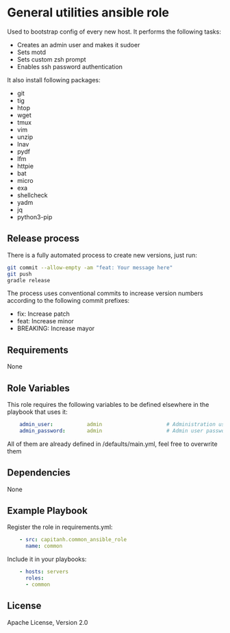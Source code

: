 General utilities ansible role
=========
Used to bootstrap config of every new host. It performs the following tasks:

* Creates an admin user and makes it sudoer
* Sets motd
* Sets custom zsh prompt
* Enables ssh password authentication

It also install following packages:

* git
* tig
* htop
* wget
* tmux
* vim
* unzip
* lnav
* pydf
* lfm
* httpie
* bat
* micro
* exa
* shellcheck
* yadm
* jq
* python3-pip

Release process
------------
There is a fully automated process to create new versions, just run:
```bash
git commit --allow-empty -am "feat: Your message here"
git push
gradle release
```
The process uses conventional commits to increase version numbers according to the following commit prefixes:
* fix: Increase patch
* feat: Increase minor
* BREAKING: Increase mayor


Requirements
------------
None

Role Variables
--------------
This role requires the following variables to be defined elsewhere in the playbook that uses it:
```yaml
    admin_user:           admin                     # Administration user for all hosts
    admin_password:       admin                     # Admin user password
```
All of them are already defined in /defaults/main.yml, feel free to overwrite them

Dependencies
------------
None

Example Playbook
----------------
Register the role in requirements.yml:
```yaml
    - src: capitanh.common_ansible_role
      name: common
```
Include it in your playbooks:
```yaml
    - hosts: servers
      roles:
      - common
```
License
-------
Apache License, Version 2.0

